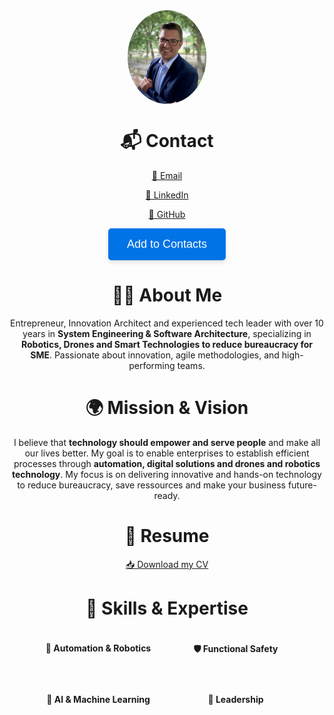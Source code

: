 <div style="display: flex; justify-content: center; align-items: center; flex-direction: column;">
    <img src="./images/Bewerbungsfoto.jpeg" alt="Alexander Zimmerer" style="height: 150px; border-radius: 50%;">
</div>

<h1 style="text-align:center;">📬 Contact</h1>
<p style="text-align:center;">
<a href="mailto:alexander.zimmerer1988@gmail.com">📧 Email</a>
</p>
<p style="text-align:center;">
<a href="https://www.linkedin.com/in/alexander-zimmerer-97620275/">🔗 LinkedIn</a>
</p>
<p style="text-align:center;">
<a href="https://github.com/AlZi-88">🐙 GitHub</a>
</p>
<p style="text-align:center;">
<button onclick="downloadVCard()" style="padding: 15px 30px; font-size: 18px; color: white; background-color: #0073e6; border: none; border-radius: 5px; box-shadow: 0 4px 6px rgba(0, 0, 0, 0.1); cursor: pointer;">Add to Contacts</button>
</p>

<h1 style="text-align:center;">👨‍💻 About Me</h1>
<p style="text-align:center;">Entrepreneur, Innovation Architect and experienced tech leader with over 10 years in <strong>System Engineering & Software Architecture</strong>, specializing in <strong>Robotics, Drones and Smart Technologies to reduce bureaucracy for SME</strong>. Passionate about innovation, agile methodologies, and high-performing teams.</p>

<h1 style="text-align:center;">🌍 Mission & Vision</h1>
<p style="text-align:center;">I believe that <strong>technology should empower and serve people</strong> and make all our lives better. My goal is to enable enterprises to establish efficient processes through <strong>automation, digital solutions and drones and robotics technology</strong>. My focus is on delivering innovative and hands-on technology to reduce bureaucracy, save ressources and make your business future-ready.</p>

<h1 style="text-align:center;">📜 Resume</h1>
<p style="text-align:center;"><a href="./ressources/CV_AlexanderZimmerer.pdf">📥 Download my CV</a></p>

<h1 style="text-align:center;">🌟 Skills & Expertise</h1>

<div style="display: flex; flex-wrap: wrap; justify-content: center; gap: 20px;">
    <div style="width: 200px; text-align: center;">
        <h4>🚗 Automation & Robotics</h4>
        <canvas id="chartAutomation" width="200" height="100"></canvas>
    </div>
    <div style="width: 200px; text-align: center;">
        <h4>🛡️ Functional Safety</h4>
        <canvas id="chartFunctionalSafety" width="200" height="100"></canvas>
    </div>
    <div style="width: 200px; text-align: center;">
        <h4>🤖 AI & Machine Learning</h4>
        <canvas id="chartMachineLearning" width="200" height="100"></canvas>
    </div>
    <div style="width: 200px; text-align: center;">
        <h4>🎯 Leadership</h4>
        <canvas id="chartLeadership" width="200" height="100"></canvas>
    </div>
</div>

<script src="https://cdn.jsdelivr.net/npm/chart.js"></script>
<script>
function createDoughnutChart(ctx, value) {
    new Chart(ctx, {
        type: 'doughnut',
        data: {
            datasets: [{
                data: [value, 100 - value],
                backgroundColor: ['#0073e6', '#ddd'],
                borderWidth: 0,
                cutout: '80%',
                rotation: 270,
                circumference: 180
            }]
        },
        options: {
            responsive: false,
            maintainAspectRatio: false,
            plugins: {
                tooltip: { enabled: false },
                legend: { display: false },
                afterDraw(chart) {
                    let width = chart.width,
                        height = chart.height,
                        ctx = chart.ctx;
                    ctx.restore();
                    let fontSize = (height / 10).toFixed(2);
                    ctx.font = fontSize + "px Arial";
                    ctx.textBaseline = "middle";
                    ctx.fillStyle = "#000";
                    let text = value + "%", 
                        textX = Math.round((width - ctx.measureText(text).width) / 2),
                        textY = height / 1.6;
                    ctx.fillText(text, textX, textY);
                    ctx.save();
                }
            }
        }
    });
}

document.addEventListener("DOMContentLoaded", function() {
    createDoughnutChart(document.getElementById('chartAutomation'), 90);
    createDoughnutChart(document.getElementById('chartFunctionalSafety'), 85);
    createDoughnutChart(document.getElementById('chartMachineLearning'), 75);
    createDoughnutChart(document.getElementById('chartLeadership'), 95);
});

function downloadVCard() {
    const vCardData = `BEGIN:VCARD
VERSION:3.0
FN:Alexander Zimmerer
EMAIL:alexander.zimmerer1988@gmail.com
TEL:+49 176 629 66 952
TEL:+43 660 6247362
URL:https://www.linkedin.com/in/alexander-zimmerer-97620275/
URL:https://alzi-88.github.io
END:VCARD`;

    const blob = new Blob([vCardData], { type: 'text/vcard' });
    const url = URL.createObjectURL(blob);
    const a = document.createElement('a');
    a.href = url;
    a.download = 'Alexander_Zimmerer.vcf';
    document.body.appendChild(a);
    a.click();
    document.body.removeChild(a);
    URL.revokeObjectURL(url);
}
</script>


